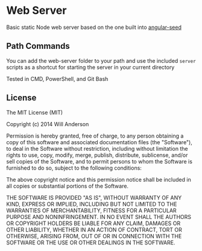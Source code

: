 Web Server
==========

Basic static Node web server based on the one built into [angular-seed](https://github.com/angular/angular-seed)

Path Commands
-------------

You can add the web-server folder to your path and use the included `server` scripts as a shortcut for starting the server in your current directory 

Tested in CMD, PowerShell, and Git Bash

License
-------

The MIT License (MIT)

Copyright (c) 2014 Will Anderson

Permission is hereby granted, free of charge, to any person obtaining a copy of
this software and associated documentation files (the "Software"), to deal in
the Software without restriction, including without limitation the rights to
use, copy, modify, merge, publish, distribute, sublicense, and/or sell copies of
the Software, and to permit persons to whom the Software is furnished to do so,
subject to the following conditions:

The above copyright notice and this permission notice shall be included in all
copies or substantial portions of the Software.

THE SOFTWARE IS PROVIDED "AS IS", WITHOUT WARRANTY OF ANY KIND, EXPRESS OR
IMPLIED, INCLUDING BUT NOT LIMITED TO THE WARRANTIES OF MERCHANTABILITY, FITNESS
FOR A PARTICULAR PURPOSE AND NONINFRINGEMENT. IN NO EVENT SHALL THE AUTHORS OR
COPYRIGHT HOLDERS BE LIABLE FOR ANY CLAIM, DAMAGES OR OTHER LIABILITY, WHETHER
IN AN ACTION OF CONTRACT, TORT OR OTHERWISE, ARISING FROM, OUT OF OR IN
CONNECTION WITH THE SOFTWARE OR THE USE OR OTHER DEALINGS IN THE SOFTWARE.